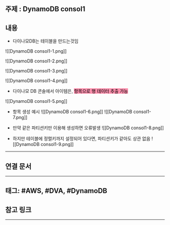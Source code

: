 

## 주제 :  DynamoDB consol1



## 내용 

- 다이나모DB는 테이블을 만드는것임


![[DynamoDB consol1-1.png]]


![[DynamoDB consol1-2.png]]


![[DynamoDB consol1-3.png]]



![[DynamoDB consol1-4.png]]





- 다이나모 DB 콘솔에서 아이템은, <mark style="background: #FF5582A6;">항목으로 행 데이터 추출 가능</mark>

![[DynamoDB consol1-5.png]]



- 항목 생성 예시
![[DynamoDB consol1-6.png]]
![[DynamoDB consol1-7.png]]






- 만약 같은 파티션키만 이용해 생성하면 오류발생
![[DynamoDB consol1-8.png]]



- 하지만 테이블에 정렬키까지 설정되어 있다면, 파티션키가 같아도 상관 없음
![[DynamoDB consol1-9.png]]





----


## 연결 문서







---

## 태그: #AWS, #DVA, #DynamoDB 






## 참고 링크




---
